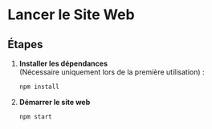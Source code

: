 # Lancer le Site Web

## Étapes

1. **Installer les dépendances**  
   (Nécessaire uniquement lors de la première utilisation) :
   ```bash
   npm install

2. **Démarrer le site web**
   ```bash
   npm start
